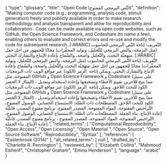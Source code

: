 {
    "type": "glossary",
    "title": "Open Code (النَّص البرمجي المفتوح)",
    "definition": "Making computer code (e.g., programming, analysis code, stimuli generation) freely and publicly available in order to make research methodology and analysis transparent and allow for reproducibility and collaboration . Code can be made available via open code websites, such as GitHub, the Open Science Framework, and Codeshare (to name a few), enabling others to evaluate and correct errors and re-use and modify the code for subsequent research. [:ARABIC] التَّعريف: إتاحة النَّص البرمجي للحاسوب (مثل البرمجة، والنص البرمجي للتَّحليل، وتوليد المحفِّزات) مجانًا للجمهور من أجل جعل منهجيَّة البحث، والتَّحليل واضحة، والسَّماح بإعادة الإنتاج والتشارك البحثي. [:ARABIC] التَّعريف: إتاحة النَّص البرمجي للحاسوب (مثل البرمجة، والنص البرمجي للتَّحليل، وتوليد المحفِّزات) مجانًا للجمهور من أجل جعل منهجيَّة البحث، والتَّحليل واضحة، والسَّماح بإعادة الإنتاج والتشارك البحثي. ويمكن إتاحة  الرمز (الكود) عبر مواقع الويب ذات البرمجيات المفتوحة، مثل GitHub و Open Science Framework و Codeshare (على سبيل المثال لا الحصر) ، مما يتيح للآخرين تقييم الأخطاء وتصحيحها وإعادة استخدام وتعديل الكود للبحث اللاحق. ويمكن إتاحة  الرمز (الكود) عبر مواقع الويب ذات البرمجيات المفتوحة، مثل GitHub و Open Science Framework و Codeshare (على سبيل المثال لا الحصر) ، مما يتيح للآخرين تقييم الأخطاء وتصحيحها وإعادة استخدام وتعديل الكود للبحث اللاحق. المصطلحات ذات الصِّلة: الاستنساخ الحسابي، الوصول المفتوح، التَّراخيص المفتوحة، المواد المفتوحة، المصدر المفتوح، برنامج مفتوح المصدر، قابليَّة إعادة الإنتاج، بناء الجملة. المصطلحات ذات الصِّلة: الاستنساخ الحسابي، الوصول المفتوح، التَّراخيص المفتوحة، المواد المفتوحة، المصدر المفتوح ، برنامج مفتوح المصدر، قابليَّة إعادة الإنتاج، بناء الجملة.",
    "related_terms": [
        "Computational Reproducibility",
        "Open Access",
        "Open Licensing",
        "Open Material ",
        "Open Source",
        "Open Source Software",
        "Reproducibility",
        "Syntax"
    ],
    "references": [
        "Easterbrook (2014)"
    ],
    "alt_related_terms": [
        null
    ],
    "drafted_by": [
        "Charlotte R. Pennington"
    ],
    "reviewed_by": [
        "Elizabeth Collins",
        "Mahmoud Elsherif",
        "Christopher Graham",
        "Emma Henderson"
    ],
    "language": "arabic"
}
